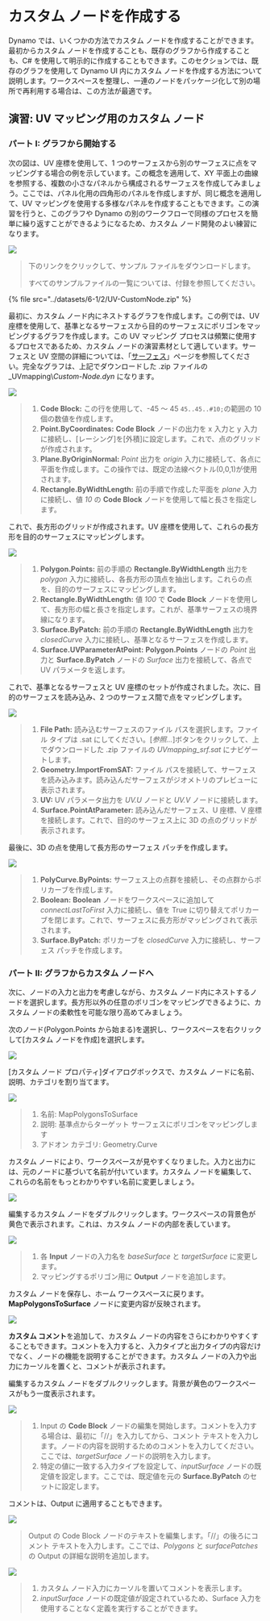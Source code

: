# カスタム ノードを作成する

Dynamo では、いくつかの方法でカスタム ノードを作成することができます。最初からカスタム ノードを作成することも、既存のグラフから作成することも、C# を使用して明示的に作成することもできます。このセクションでは、既存のグラフを使用して Dynamo UI 内にカスタム ノードを作成する方法について説明します。ワークスペースを整理し、一連のノードをパッケージ化して別の場所で再利用する場合は、この方法が最適です。

## 演習: UV マッピング用のカスタム ノード

### パート I: グラフから開始する

次の図は、UV 座標を使用して、1 つのサーフェスから別のサーフェスに点をマッピングする場合の例を示しています。この概念を適用して、XY 平面上の曲線を参照する、複数の小さなパネルから構成されるサーフェスを作成してみましょう。ここでは、パネル化用の四角形のパネルを作成しますが、同じ概念を適用して、UV マッピングを使用する多様なパネルを作成することもできます。この演習を行うと、このグラフや Dynamo の別のワークフローで同様のプロセスを簡単に繰り返すことができるようになるため、カスタム ノード開発のよい練習になります。

![](../images/6-1/2/customnodeforuvmappingptI-01.jpg)

> 下のリンクをクリックして、サンプル ファイルをダウンロードします。
>
> すべてのサンプルファイルの一覧については、付録を参照してください。

{% file src="../datasets/6-1/2/UV-CustomNode.zip" %}

最初に、カスタム ノード内にネストするグラフを作成します。この例では、UV 座標を使用して、基準となるサーフェスから目的のサーフェスにポリゴンをマッピングするグラフを作成します。この UV マッピング プロセスは頻繁に使用するプロセスであるため、カスタム ノードの演習素材として適しています。サーフェスと UV 空間の詳細については、「[サーフェス](../../5\_essential\_nodes\_and\_concepts/5-2\_geometry-for-computational-design/5-surfaces.md)」ページを参照してください。完全なグラフは、上記でダウンロードした .zip ファイルの _UVmapping\\_Custom-Node.dyn_ になります。

![](../images/6-1/2/customnodeforuvmappingptI-02.jpg)

> 1. **Code Block:** この行を使用して、-45 ～ 45 `45..45..#10;`の範囲の 10 個の数値を作成します。
> 2. **Point.ByCoordinates:** **Code Block** ノードの出力を x 入力と y 入力に接続し、[レーシング]を[外積]に設定します。これで、点のグリッドが作成されます。
> 3. **Plane.ByOriginNormal:** _Point_ 出力を _origin_ 入力に接続して、各点に平面を作成します。この操作では、既定の法線ベクトル(0,0,1)が使用されます。
> 4. **Rectangle.ByWidthLength:** 前の手順で作成した平面を _plane_ 入力に接続し、値 _10_ の **Code Block** ノードを使用して幅と長さを指定します。

これで、長方形のグリッドが作成されます。UV 座標を使用して、これらの長方形を目的のサーフェスにマッピングします。

![](../images/6-1/2/customnodeforuvmappingptI-03.jpg)

> 1. **Polygon.Points:** 前の手順の **Rectangle.ByWidthLength** 出力を _polygon_ 入力に接続し、各長方形の頂点を抽出します。これらの点を、目的のサーフェスにマッピングします。
> 2. **Rectangle.ByWidthLength:** 値 _100_ で **Code Block** ノードを使用して、長方形の幅と長さを指定します。これが、基準サーフェスの境界線になります。
> 3. **Surface.ByPatch:** 前の手順の **Rectangle.ByWidthLength** 出力を _closedCurve_ 入力に接続し、基準となるサーフェスを作成します。
> 4. **Surface.UVParameterAtPoint:** **Polygon.Points** ノードの _Point_ 出力と **Surface.ByPatch** ノードの _Surface_ 出力を接続して、各点で UV パラメータを返します。

これで、基準となるサーフェスと UV 座標のセットが作成されました。次に、目的のサーフェスを読み込み、2 つのサーフェス間で点をマッピングします。

![](../images/6-1/2/customnodeforuvmappingptI-04.jpg)

> 1. **File Path:** 読み込むサーフェスのファイル パスを選択します。ファイル タイプは .sat にしてください。[_参照..._]ボタンをクリックして、上でダウンロードした .zip ファイルの _UVmapping_srf.sat_ にナビゲートします。
> 2. **Geometry.ImportFromSAT:** ファイル パスを接続して、サーフェスを読み込みます。読み込んだサーフェスがジオメトリのプレビューに表示されます。
> 3. **UV:** UV パラメータ出力を _UV.U_ ノードと _UV.V_ ノードに接続します。
> 4. **Surface.PointAtParameter:** 読み込んだサーフェス、U 座標、V 座標を接続します。これで、目的のサーフェス上に 3D の点のグリッドが表示されます。

最後に、3D の点を使用して長方形のサーフェス パッチを作成します。

![](../images/6-1/2/customnodeforuvmappingptI-05.jpg)

> 1. **PolyCurve.ByPoints:** サーフェス上の点群を接続し、その点群からポリカーブを作成します。
> 2. **Boolean:** **Boolean** ノードをワークスペースに追加して _connectLastToFirst_ 入力に接続し、値を True に切り替えてポリカーブを閉じます。これで、サーフェスに長方形がマッピングされて表示されます。
> 3. **Surface.ByPatch:** ポリカーブを _closedCurve_ 入力に接続し、サーフェス パッチを作成します。

### パート II: グラフからカスタム ノードへ

次に、ノードの入力と出力を考慮しながら、カスタム ノード内にネストするノードを選択します。長方形以外の任意のポリゴンをマッピングできるように、カスタム ノードの柔軟性を可能な限り高めてみましょう。

次のノード(Polygon.Points から始まる)を選択し、ワークスペースを右クリックして[カスタム ノードを作成]を選択します。

![](../images/6-1/2/customnodeforuvmappingptII-01.jpg)

[カスタム ノード プロパティ]ダイアログボックスで、カスタム ノードに名前、説明、カテゴリを割り当てます。

![](../images/6-1/2/customnodeforuvmappingptII-02.jpg)

> 1. 名前: MapPolygonsToSurface
> 2. 説明: 基準点からターゲット サーフェスにポリゴンをマッピングします
> 3. アドオン カテゴリ: Geometry.Curve

カスタム ノードにより、ワークスペースが見やすくなりました。入力と出力には、元のノードに基づいて名前が付いています。カスタム ノードを編集して、これらの名前をもっとわかりやすい名前に変更しましょう。

![](../images/6-1/2/customnodeforuvmappingptII-03.jpg)

編集するカスタム ノードをダブルクリックします。ワークスペースの背景色が黄色で表示されます。これは、カスタム ノードの内部を表しています。

![](../images/6-1/2/customnodeforuvmappingptII-04.jpg)

> 1. 各 **Input** ノードの入力名を _baseSurface_ と _targetSurface_ に変更します。
> 2. マッピングするポリゴン用に **Output** ノードを追加します。

カスタム ノードを保存し、ホーム ワークスペースに戻ります。**MapPolygonsToSurface** ノードに変更内容が反映されます。

![](../images/6-1/2/customnodeforuvmappingptII-05.jpg)

**カスタム コメント**を追加して、カスタム ノードの内容をさらにわかりやすくすることもできます。コメントを入力すると、入力タイプと出力タイプの内容だけでなく、ノードの機能を説明することができます。カスタム ノードの入力や出力にカーソルを置くと、コメントが表示されます。

編集するカスタム ノードをダブルクリックします。背景が黄色のワークスペースがもう一度表示されます。

![](../images/6-1/2/customnodeforuvmappingptII-06.jpg)

> 1. Input の **Code Block** ノードの編集を開始します。コメントを入力する場合は、最初に「//」を入力してから、コメント テキストを入力します。ノードの内容を説明するためのコメントを入力してください。ここでは、_targetSurface_ ノードの説明を入力します。
> 2. 特定の値に一致する入力タイプを設定して、_inputSurface_ ノードの既定値を設定します。ここでは、既定値を元の **Surface.ByPatch** のセットに設定します。

コメントは、Output に適用することもできます。

![](../images/6-1/2/customnodeforuvmappingptII-07.jpg)

> Output の Code Block ノードのテキストを編集します。「//」の後ろにコメント テキストを入力します。ここでは、_Polygons_ と _surfacePatches_ の Output の詳細な説明を追加します。

![](../images/6-1/2/customnodeforuvmappingptII-08.jpg)

> 1. カスタム ノード入力にカーソルを置いてコメントを表示します。
> 2. _inputSurface_ ノードの既定値が設定されているため、Surface 入力を使用することなく定義を実行することができます。
